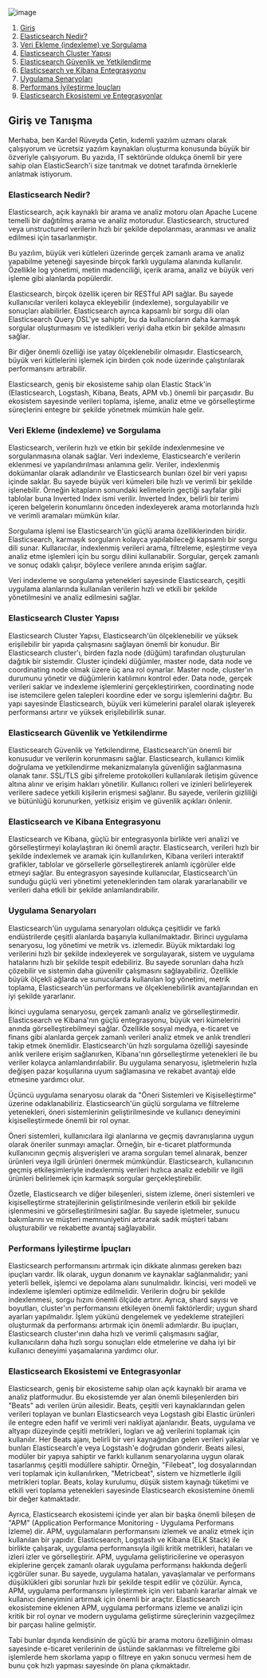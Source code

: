 ![image](https://github.com/KardelRuveyda/elasticsearch-turkce-kaynak-dotnet/assets/33912144/e1fb7aad-43e4-408f-a2a4-c40a367ba326)

1. [Giriş](#giriş-ve-tanışma)
2. [Elasticsearch Nedir?](#elasticsearch-nedir)
3. [Veri Ekleme (indexleme) ve Sorgulama](#veri-ekleme-indexleme-ve-sorgulama)
4. [Elasticsearch Cluster Yapısı](#elasticsearch-cluster-yapısı)
5. [Elasticsearch Güvenlik ve Yetkilendirme](#elasticsearch-güvenlik-ve-yetkilendirme)
6. [Elasticsearch ve Kibana Entegrasyonu](#elasticsearch-ve-kibana-entegrasyonu)
7. [Uygulama Senaryoları](#uygulama-senaryoları)
8. [Performans İyileştirme İpuçları](#performans-i̇yileştirme-i̇puçları)
9. [Elasticsearch Ekosistemi ve Entegrasyonlar](#elasticsearch-ekosistemi-ve-entegrasyonlar)

## Giriş ve Tanışma

Merhaba, ben Kardel Rüveyda Çetin, kıdemli yazılım uzmanı olarak çalışıyorum ve ücretsiz yazılım kaynakları oluşturma konusunda büyük bir özveriyle çalışıyorum. Bu yazıda, IT sektöründe oldukça önemli bir yere sahip olan ElasticSearch'i size tanıtmak ve dotnet tarafında örneklerle anlatmak istiyorum.

### **Elasticsearch Nedir?**

Elasticsearch, açık kaynaklı bir arama ve analiz motoru olan Apache Lucene temelli bir dağıtılmış arama ve analiz motorudur. Elasticsearch, structured veya unstructured verilerin hızlı bir şekilde depolanması, aranması ve analiz edilmesi için tasarlanmıştır.

Bu yazılım, büyük veri kütleleri üzerinde gerçek zamanlı arama ve analiz yapabilme yeteneği sayesinde birçok farklı uygulama alanında kullanılır. Özellikle log yönetimi, metin madenciliği, içerik arama, analiz ve büyük veri işleme gibi alanlarda popülerdir.

Elasticsearch, birçok özellik içeren bir RESTful API sağlar. Bu sayede kullanıcılar verileri kolayca ekleyebilir (indexleme), sorgulayabilir ve sonuçları alabilirler. Elasticsearch ayrıca kapsamlı bir sorgu dili olan Elasticsearch Query DSL'ye sahiptir, bu da kullanıcıların daha karmaşık sorgular oluşturmasını ve istedikleri veriyi daha etkin bir şekilde almasını sağlar.

Bir diğer önemli özelliği ise yatay ölçeklenebilir olmasıdır. Elasticsearch, büyük veri kütlelerini işlemek için birden çok node üzerinde çalıştırılarak performansını artırabilir.

Elasticsearch, geniş bir ekosisteme sahip olan Elastic Stack'in (Elasticsearch, Logstash, Kibana, Beats, APM vb.) önemli bir parçasıdır. Bu ekosistem sayesinde verileri toplama, işleme, analiz etme ve görselleştirme süreçlerini entegre bir şekilde yönetmek mümkün hale gelir.

### **Veri Ekleme (indexleme) ve Sorgulama**

Elasticsearch, verilerin hızlı ve etkin bir şekilde indexlenmesine ve sorgulanmasına olanak sağlar. Veri indexleme, Elasticsearch'e verilerin eklenmesi ve yapılandırılması anlamına gelir. Veriler, indexlenmiş dokümanlar olarak adlandırılır ve Elasticsearch bunları özel bir veri yapısı içinde saklar. Bu sayede büyük veri kümeleri bile hızlı ve verimli bir şekilde işlenebilir. Örneğin kitapların sonundaki kelimelerin geçtiği sayfalar gibi tablolar buna Inverted Index ismi verilir. Inverted Index, belirli bir terimi içeren belgelerin konumlarını önceden indexleyerek arama motorlarında hızlı ve verimli aramaları mümkün kılar.

Sorgulama işlemi ise Elasticsearch'ün güçlü arama özelliklerinden biridir. Elasticsearch, karmaşık sorguların kolayca yapılabileceği kapsamlı bir sorgu dili sunar. Kullanıcılar, indexlenmiş verileri arama, filtreleme, eşleştirme veya analiz etme işlemleri için bu sorgu dilini kullanabilir. Sorgular, gerçek zamanlı ve sonuç odaklı çalışır, böylece verilere anında erişim sağlar.

Veri indexleme ve sorgulama yetenekleri sayesinde Elasticsearch, çeşitli uygulama alanlarında kullanılan verilerin hızlı ve etkili bir şekilde yönetilmesini ve analiz edilmesini sağlar.

### **Elasticsearch Cluster Yapısı**

Elasticsearch Cluster Yapısı, Elasticsearch'ün ölçeklenebilir ve yüksek erişilebilir bir yapıda çalışmasını sağlayan önemli bir konudur. Bir Elasticsearch cluster'ı, birden fazla node (düğüm) tarafından oluşturulan dağıtık bir sistemdir. Cluster içindeki düğümler, master node, data node ve coordinating node olmak üzere üç ana rol oynarlar. Master node, cluster'ın durumunu yönetir ve düğümlerin katılımını kontrol eder. Data node, gerçek verileri saklar ve indexleme işlemlerini gerçekleştirirken, coordinating node ise istemcilere gelen talepleri koordine eder ve sorgu işlemlerini dağıtır. Bu yapı sayesinde Elasticsearch, büyük veri kümelerini paralel olarak işleyerek performansı artırır ve yüksek erişilebilirlik sunar.

### **Elasticsearch Güvenlik ve Yetkilendirme**

Elasticsearch Güvenlik ve Yetkilendirme, Elasticsearch'ün önemli bir konusudur ve verilerin korunmasını sağlar. Elasticsearch, kullanıcı kimlik doğrulama ve yetkilendirme mekanizmalarıyla güvenliğin sağlanmasına olanak tanır. SSL/TLS gibi şifreleme protokolleri kullanılarak iletişim güvence altına alınır ve erişim hakları yönetilir. Kullanıcı rolleri ve izinleri belirleyerek verilere sadece yetkili kişilerin erişmesi sağlanır. Bu sayede, verilerin gizliliği ve bütünlüğü korunurken, yetkisiz erişim ve güvenlik açıkları önlenir.

### **Elasticsearch ve Kibana Entegrasyonu**

Elasticsearch ve Kibana, güçlü bir entegrasyonla birlikte veri analizi ve görselleştirmeyi kolaylaştıran iki önemli araçtır. Elasticsearch, verileri hızlı bir şekilde indexlemek ve aramak için kullanılırken, Kibana verileri interaktif grafikler, tablolar ve görsellerle görselleştirerek anlamlı içgörüler elde etmeyi sağlar. Bu entegrasyon sayesinde kullanıcılar, Elasticsearch'ün sunduğu güçlü veri yönetimi yeteneklerinden tam olarak yararlanabilir ve verileri daha etkili bir şekilde anlamlandırabilir.

### **Uygulama Senaryoları**

Elasticsearch'ün uygulama senaryoları oldukça çeşitlidir ve farklı endüstrilerde çeşitli alanlarda başarıyla kullanılmaktadır. Birinci uygulama senaryosu, log yönetimi ve metrik vs. izlemedir. Büyük miktardaki log verilerini hızlı bir şekilde indexleyerek ve sorgulayarak, sistem ve uygulama hatalarını hızlı bir şekilde tespit edebiliriz. Bu sayede sorunları daha hızlı çözebilir ve sistemin daha güvenilir çalışmasını sağlayabiliriz. Özellikle büyük ölçekli ağlarda ve sunucularda kullanılan log yönetimi, metrik toplama, Elasticsearch'ün performans ve ölçeklenebilirlik avantajlarından en iyi şekilde yararlanır.

İkinci uygulama senaryosu, gerçek zamanlı analiz ve görselleştirmedir. Elasticsearch ve Kibana'nın güçlü entegrasyonu, büyük veri kümelerini anında görselleştirebilmeyi sağlar. Özellikle sosyal medya, e-ticaret ve finans gibi alanlarda gerçek zamanlı verileri analiz etmek ve anlık trendleri takip etmek önemlidir. Elasticsearch'ün hızlı sorgulama özelliği sayesinde anlık verilere erişim sağlanırken, Kibana'nın görselleştirme yetenekleri ile bu veriler kolayca anlamlandırılabilir. Bu uygulama senaryosu, işletmelerin hızla değişen pazar koşullarına uyum sağlamasına ve rekabet avantajı elde etmesine yardımcı olur.

Üçüncü uygulama senaryosu olarak da "Öneri Sistemleri ve Kişiselleştirme" üzerine odaklanabiliriz. Elasticsearch'ün güçlü sorgulama ve filtreleme yetenekleri, öneri sistemlerinin geliştirilmesinde ve kullanıcı deneyimini kişiselleştirmede önemli bir rol oynar.

Öneri sistemleri, kullanıcılara ilgi alanlarına ve geçmiş davranışlarına uygun olarak öneriler sunmayı amaçlar. Örneğin, bir e-ticaret platformunda kullanıcının geçmiş alışverişleri ve arama sorguları temel alınarak, benzer ürünleri veya ilgili ürünleri önermek mümkündür. Elasticsearch, kullanıcının geçmiş etkileşimleriyle indexlenmiş verileri hızlıca analiz edebilir ve ilgili ürünleri belirlemek için karmaşık sorgular gerçekleştirebilir.

Özetle, Elasticsearch ve diğer bileşenleri, sistem izleme, öneri sistemleri ve kişiselleştirme stratejilerinin geliştirilmesinde verilerin etkili bir şekilde işlenmesini ve görselleştirilmesini sağlar. Bu sayede işletmeler, sunucu bakımlarını ve müşteri memnuniyetini artırarak sadık müşteri tabanı oluşturabilir ve rekabette avantaj sağlayabilir.

### **Performans İyileştirme İpuçları**

Elasticsearch performansını artırmak için dikkate alınması gereken bazı ipuçları vardır. İlk olarak, uygun donanım ve kaynaklar sağlanmalıdır; yani yeterli bellek, işlemci ve depolama alanı sunulmalıdır. İkincisi, veri modeli ve indexleme işlemleri optimize edilmelidir. Verilerin doğru bir şekilde indexlenmesi, sorgu hızını önemli ölçüde artırır. Ayrıca, shard sayısı ve boyutları, cluster'ın performansını etkileyen önemli faktörlerdir; uygun shard ayarları yapılmalıdır. İşlem yükünü dengelemek ve yedekleme stratejileri oluşturmak da performansı artırmak için önemli adımlardır. Bu ipuçları, Elasticsearch cluster'ının daha hızlı ve verimli çalışmasını sağlar, kullanıcıların daha hızlı sorgu sonuçları elde etmelerine ve daha iyi bir kullanıcı deneyimi yaşamalarına yardımcı olur.

### **Elasticsearch Ekosistemi ve Entegrasyonlar**

Elasticsearch, geniş bir ekosisteme sahip olan açık kaynaklı bir arama ve analiz platformudur. Bu ekosistemde yer alan önemli bileşenlerden biri "Beats" adı verilen ürün ailesidir. Beats, çeşitli veri kaynaklarından gelen verileri toplayan ve bunları Elasticsearch veya Logstash gibi Elastic ürünleri ile entegre eden hafif ve verimli veri nakliyat ajanlarıdır. Beats, uygulama ve altyapı düzeyinde çeşitli metrikleri, logları ve ağ verilerini toplamak için kullanılır. Her Beats ajanı, belirli bir veri kaynağından gelen verileri yakalar ve bunları Elasticsearch'e veya Logstash'e doğrudan gönderir. Beats ailesi, modüler bir yapıya sahiptir ve farklı kullanım senaryolarına uygun olarak tasarlanmış çeşitli modüllere sahiptir. Örneğin, "Filebeat", log dosyalarından veri toplamak için kullanılırken, "Metricbeat", sistem ve hizmetlerle ilgili metrikleri toplar. Beats, kolay kurulumu, düşük sistem kaynağı tüketimi ve etkili veri toplama yetenekleri sayesinde Elasticsearch ekosistemine önemli bir değer katmaktadır.

Ayrıca, Elasticsearch ekosistemi içinde yer alan bir başka önemli bileşen de "APM" (Application Performance Monitoring - Uygulama Performans İzleme) dir. APM, uygulamaların performansını izlemek ve analiz etmek için kullanılan bir yapıdır. Elasticsearch, Logstash ve Kibana (ELK Stack) ile birlikte çalışarak, uygulama performansıyla ilgili kritik metrikleri, hataları ve izleri izler ve görselleştirir. APM, uygulama geliştiricilerine ve operasyon ekiplerine gerçek zamanlı olarak uygulama performansı hakkında değerli içgörüler sunar. Bu sayede, uygulama hataları, yavaşlamalar ve performans düşüklükleri gibi sorunlar hızlı bir şekilde tespit edilir ve çözülür. Ayrıca, APM, uygulama performansını iyileştirmek için veri tabanlı kararlar almak ve kullanıcı deneyimini artırmak için önemli bir araçtır. Elasticsearch ekosistemine eklenen APM, uygulama performans izleme ve analizi için kritik bir rol oynar ve modern uygulama geliştirme süreçlerinin vazgeçilmez bir parçası haline gelmiştir.

Tabi bunlar dışında kendisinin de güçlü bir arama motoru özelliğinin olması sayesinde e-ticaret verilerinin de üstünde saklanması ve filtreleme gibi işlemlerde hem skorlama yapıp o filtreye en yakın sonucu vermesi hem de bunu çok hızlı yapması sayesinde ön plana çıkmaktadır.
